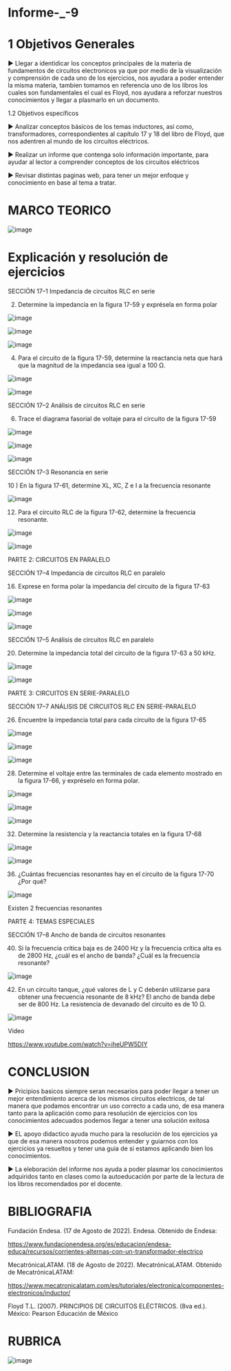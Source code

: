 # Informe-_-9

# 1 Objetivos Generales

► Llegar a identidicar los conceptos principales de la materia de fundamentos de circuitos electronicos ya que por medio de la visualización y comprensión de cada uno de los ejercicios, nos ayudara a poder entender la misma materia, tambien tomamos en referencia uno de los libros los cuales son fundamentales el cual es Floyd, nos ayudara a reforzar nuestros conocimientos y llegar a plasmarlo en un documento.

1.2 Objetivos específicos

► Analizar conceptos básicos de los temas inductores, así como, transformadores, correspondientes al capítulo 17 y 18 del libro de Floyd, que nos adentren al mundo de los circuitos eléctricos.

► Realizar un informe que contenga solo información importante, para ayudar al lector a comprender conceptos de los circuitos eléctricos

► Revisar distintas paginas web, para tener un mejor enfoque y conocimiento en base al tema a tratar.

# MARCO TEORICO

![image](https://user-images.githubusercontent.com/105691698/187533321-57781d49-b1d1-45ff-a3b3-f0292054912f.png)



# Explicación y resolución de ejercicios

SECCIÓN 17–1 Impedancia de circuitos RLC en serie

2) Determine la impedancia en la figura 17-59 y exprésela en forma polar

![image](https://user-images.githubusercontent.com/105691698/187499560-fcfc88ca-5651-4c42-8b8b-10697e3a32d8.png)

![image](https://user-images.githubusercontent.com/105691698/187499643-26e878d4-0eb8-4a16-8013-d4de3b806089.png)

![image](https://user-images.githubusercontent.com/105691698/187499708-e23c25b9-56c8-4475-add5-b619eabf47ce.png)

4) Para el circuito de la figura 17-59, determine la reactancia neta que hará que la magnitud de la impedancia sea igual a 100 Ω.

![image](https://user-images.githubusercontent.com/105691698/187499904-4eff5fcc-92ed-4264-8358-f510ce914dca.png)

![image](https://user-images.githubusercontent.com/105691698/187499956-ab613ec2-be4c-445d-938c-40e65490b526.png)

SECCIÓN 17–2 Análisis de circuitos RLC en serie

6) Trace el diagrama fasorial de voltaje para el circuito de la figura 17-59

![image](https://user-images.githubusercontent.com/105691698/187500174-912a6d8b-26f9-4d89-8d94-d84baf2d38da.png)

![image](https://user-images.githubusercontent.com/105691698/187500238-a5b9b3b5-d3a8-4ca7-8062-3e7b304e0d9f.png)

![image](https://user-images.githubusercontent.com/105691698/187529429-fc0ef27b-ff7f-4668-b874-61c98d38e448.png)

SECCIÓN 17–3 Resonancia en serie

10 ) En la figura 17-61, determine XL, XC, Z e I a la frecuencia resonante

![image](https://user-images.githubusercontent.com/105691698/187529644-a2b652f6-d92d-4265-a09c-5c3ceba3073e.png)

12) Para el circuito RLC de la figura 17-62, determine la frecuencia resonante.

![image](https://user-images.githubusercontent.com/105691698/187529722-e644d1c2-eea9-4edc-a0b3-51f97ceb2652.png)

![image](https://user-images.githubusercontent.com/105691698/187529745-51f14122-2a98-4e38-bfb4-8db853dd1f0c.png)

PARTE 2: CIRCUITOS EN PARALELO

SECCIÓN 17–4 Impedancia de circuitos RLC en paralelo

16) Exprese en forma polar la impedancia del circuito de la figura 17-63

![image](https://user-images.githubusercontent.com/105691698/187529816-65b4bc98-18f4-4098-a116-b6819304bff4.png)


![image](https://user-images.githubusercontent.com/105691698/187529839-b2ba7f00-9707-4501-b8d5-b0577227887d.png)


![image](https://user-images.githubusercontent.com/105691698/187529888-379ad9d5-13f4-4f47-81b1-952e42fdc46f.png)

SECCIÓN 17–5 Análisis de circuitos RLC en paralelo

20) Determine la impedancia total del circuito de la figura 17-63 a 50 kHz.

![image](https://user-images.githubusercontent.com/105691698/187529981-29f160fd-2dd8-4964-b5ed-b26952f7ed3e.png)

![image](https://user-images.githubusercontent.com/105691698/187530004-c681bb71-9481-4459-8aa2-cac241e4e7a9.png)

PARTE 3: CIRCUITOS EN SERIE-PARALELO

SECCIÓN 17–7 ANÁLISIS DE CIRCUITOS RLC EN SERIE-PARALELO

26) Encuentre la impedancia total para cada circuito de la figura 17-65

![image](https://user-images.githubusercontent.com/105691698/187530063-a483e810-329c-47c1-9249-21b98d27dff5.png)

![image](https://user-images.githubusercontent.com/105691698/187530094-e38f1c14-727a-456c-84f4-243677094c18.png)

![image](https://user-images.githubusercontent.com/105691698/187530130-8cb22bb0-fee5-4d0a-8924-5eea53c1c884.png)

28) Determine el voltaje entre las terminales de cada elemento mostrado en la figura 17-66, y expréselo en forma polar.

![image](https://user-images.githubusercontent.com/105691698/187530191-4122e7e1-5549-41da-8f58-38fe74031f95.png)

![image](https://user-images.githubusercontent.com/105691698/187530229-5cbbacd0-16f3-4b0f-adf7-8a8037157476.png)

![image](https://user-images.githubusercontent.com/105691698/187530272-edbae46b-ad82-476a-a7d8-7251bd98aac6.png)

32) Determine la resistencia y la reactancia totales en la figura 17-68

![image](https://user-images.githubusercontent.com/105691698/187530347-47610110-193c-47c4-bad7-42c7ecebee12.png)

![image](https://user-images.githubusercontent.com/105691698/187530383-5de5d0a6-ab1e-4003-8aaf-0b50b7c39eac.png)

36) ¿Cuántas frecuencias resonantes hay en el circuito de la figura 17-70 ¿Por qué?

![image](https://user-images.githubusercontent.com/105691698/187530438-a38045c8-69ff-46e3-b700-a8e363d0df76.png)

Existen 2 frecuencias resonantes

PARTE 4: TEMAS ESPECIALES

SECCIÓN 17–8 Ancho de banda de circuitos resonantes

40) Si la frecuencia crítica baja es de 2400 Hz y la frecuencia crítica alta es de 2800 Hz, ¿cuál es el ancho de banda? ¿Cuál es la frecuencia resonante?

![image](https://user-images.githubusercontent.com/105691698/187530545-3e22155b-2803-48bb-ae68-eeb724e42e4f.png)


42) En un circuito tanque, ¿qué valores de L y C deberán utilizarse para obtener una frecuencia resonante de 8 kHz? El ancho de banda debe ser de 800 Hz. La resistencia de devanado del circuito es de 10 Ω.

![image](https://user-images.githubusercontent.com/105691698/187530626-11953889-edc5-459b-8cef-4dde13472237.png)




Video

https://www.youtube.com/watch?v=iheUPW5DIY

# CONCLUSION
► Pricipios basicos siempre seran necesarios para poder llegar a tener un mejor entendimiento acerca de los mismos circuitos electricos, de tal manera que podamos encontrar un uso correcto a cada uno, de esa manera tanto para la aplicación como para resolución de ejercicios con los conocimientos adecuados podemos llegar a tener una solución exitosa

► EL apoyo didactico ayuda mucho para la resolución de los ejercicios ya que de esa manera nosotros podemos entender y guiarnos con los ejercicios ya resueltos y tener una guia de si estamos aplicando bien los conocimientos.

► La eleboración del informe nos ayuda a poder plasmar los conocimientos adquiridos tanto en clases como la autoeducación por parte de la lectura de los libros recomendados por el docente.

# BIBLIOGRAFIA
Fundación Endesa. (17 de Agosto de 2022). Endesa. Obtenido de Endesa:

https://www.fundacionendesa.org/es/educacion/endesa-educa/recursos/corrientes-alternas-con-un-transformador-electrico

MecatrónicaLATAM. (18 de Agosto de 2022). MecatrónicaLATAM. Obtenido de MecatrónicaLATAM:

https://www.mecatronicalatam.com/es/tutoriales/electronica/componentes-electronicos/inductor/

Floyd T.L. (2007). PRINCIPIOS DE CIRCUITOS ELÉCTRICOS. (8va ed.). México: Pearson Educación de México

# RUBRICA

![image](https://user-images.githubusercontent.com/105691698/187489032-f8832e16-6dde-4252-a95d-50fc0fa14c30.png)
